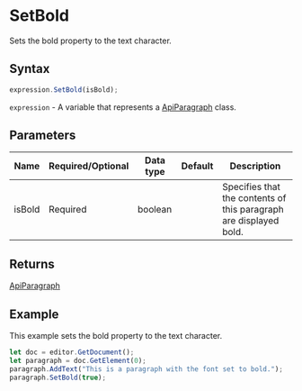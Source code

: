 # SetBold

Sets the bold property to the text character.

## Syntax

```javascript
expression.SetBold(isBold);
```

`expression` - A variable that represents a [ApiParagraph](../ApiParagraph.md) class.

## Parameters

| **Name** | **Required/Optional** | **Data type** | **Default** | **Description** |
| ------------- | ------------- | ------------- | ------------- | ------------- |
| isBold | Required | boolean |  | Specifies that the contents of this paragraph are displayed bold. |

## Returns

[ApiParagraph](../../ApiParagraph/ApiParagraph.md)

## Example

This example sets the bold property to the text character.

```javascript editor-
let doc = editor.GetDocument();
let paragraph = doc.GetElement(0);
paragraph.AddText("This is a paragraph with the font set to bold.");
paragraph.SetBold(true);
```
